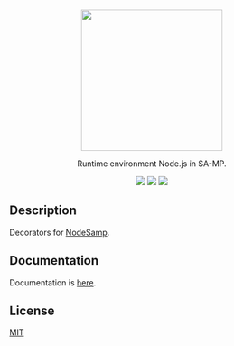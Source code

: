 <br />
<p align="center">
    <a href="https://github.com/dev2alert/node-samp">
        <img src="https://raw.githubusercontent.com/dev2alert/node-samp/main/big-logo.png" width="250px" />
    </a>
</p>
<p align="center">
    Runtime environment Node.js in SA-MP.
</p>
<p align="center">
    <a href="https://www.npmjs.com/package/@sa-mp/decorators"><img src="https://img.shields.io/npm/v/@sa-mp/decorators" /></a>
    <a href="https://www.npmjs.com/package/@sa-mp/decorators"><img src="https://img.shields.io/npm/dm/@sa-mp/decorators" /></a>
    <a href="https://github.com/dev2alert/node-samp-decorators/blob/main/LICENSE"><img src="https://img.shields.io/github/license/dev2alert/node-samp-decorators" /></a>
</p>

## Description
<p>
    Decorators for <a href="https://github.com/dev2alert/node-samp">NodeSamp</a>.
</p>

## Documentation
<p>
    Documentation is <a href="https://github.com/dev2alert/node-samp/wiki">here</a>.
</p>

## License
<p>
    <a href="https://github.com/dev2alert/node-samp-decorators/blob/main/LICENSE">MIT</a>
</p>